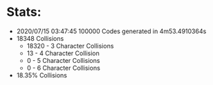 # Stats:
- 2020/07/15 03:47:45 100000 Codes generated in 4m53.4910364s
- 18348 Collisions
  - 18320 - 3 Character Collisions
  - 13 - 4 Character Collision
  - 0 - 5 Character Collisions
  - 0 - 6 Character Collisions
- 18.35% Collisions